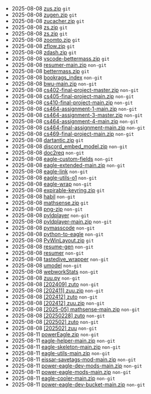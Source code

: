 - 2025-08-08 [zus.zip](./dump/fc402d93-48c1-49f7-92e5-2765a005e02e/) `git`
- 2025-08-08 [zugen.zip](./dump/a8fd2075-1168-40ca-918b-4e94b691f659/) `git`
- 2025-08-08 [zucacher.zip](./dump/52d0df00-dfe5-431f-b9f3-6197d19992f2/) `git`
- 2025-08-08 [zs.zip](./dump/75920cfb-f927-4470-81b4-d60a94af89d6/) `git`
- 2025-08-08 [zs.zip](./dump/b629a549-4145-4f7e-975f-437c68b164ac/) `git`
- 2025-08-08 [zoomto.zip](./dump/ecb937d5-fc1e-4108-b585-b518c8e1b1e0/) `git`
- 2025-08-08 [zflow.zip](./dump/04e32d13-7d1b-4885-8730-866b1a116903/) `git`
- 2025-08-08 [zdash.zip](./dump/fbd59188-56c8-4279-8166-9b237b9337de/) `git`
- 2025-08-08 [vscode-bettermass.zip](./dump/47dab801-9061-497d-a30f-102f8fd06bb2/) `git`
- 2025-08-08 [resumer-main.zip](./dump/b95237ed-6c4c-4451-b655-b6e2127912d4/) `non-git`
- 2025-08-08 [bettermass.zip](./dump/f6d5c3ba-18b6-45aa-9498-42a5a69fcba9/) `git`
- 2025-08-08 [bookrags_index](./dump/d75c7f36-3de7-4d0f-8f7c-ef7cfa3f1a9a/) `non-git`
- 2025-08-08 [bwu-main.zip](./dump/042d927d-4161-46b8-99e7-b353d8378ba7/) `non-git`
- 2025-08-08 [cs402-final-project-master.zip](./dump/7a2f1605-6a78-4d71-9d33-065773923b23/) `non-git`
- 2025-08-08 [cs405-final-project-main.zip](./dump/0435f98e-895e-463e-81ac-6df22dfa4694/) `non-git`
- 2025-08-08 [cs410-final-project-main.zip](./dump/6d612efe-1bb2-4d05-90ce-e90f02ddc01a/) `non-git`
- 2025-08-08 [cs464-assignment-1-main.zip](./dump/cfad5568-21e7-41ad-8cfe-79e9537107b6/) `non-git`
- 2025-08-08 [cs464-assignment-3-master.zip](./dump/1776d995-64bd-49a9-8522-d33d2a80db68/) `non-git`
- 2025-08-08 [cs464-assignment-4-main.zip](./dump/c07f520e-1112-4c80-9e05-8b491d6e0ec3/) `non-git`
- 2025-08-08 [cs464-final-assignment-main.zip](./dump/93775206-96e9-4e13-9c99-8ce193626484/) `non-git`
- 2025-08-08 [cs469-final-project-main.zip](./dump/ac6c0b99-503d-4f6f-9385-1ca642665720/) `non-git`
- 2025-08-08 [dartantic.zip](./dump/b083ab96-4cb1-47c4-b9e2-8cf951a52bd6/) `git`
- 2025-08-08 [discord_embed_model.zip](./dump/030d96d8-800e-4822-8df6-db4ab517514e/) `non-git`
- 2025-08-08 [doc2req](./dump/93ba58fb-9642-444e-a8a4-f6a5fa367ee5/) `non-git`
- 2025-08-08 [eagle-custom-fields](./dump/34ec70d3-407f-44fe-a201-ecf7e25086d3/) `non-git`
- 2025-08-08 [eagle-extended-main.zip](./dump/db658947-c585-4f2e-9b6e-326a2cf851eb/) `non-git`
- 2025-08-08 [eagle-link](./dump/cdc5dc22-d7e5-4eb5-a29c-8c449147fe69/) `non-git`
- 2025-08-08 [eagle-utils-o1](./dump/8231c7f6-422f-4ba8-892c-fa1b5bc64a8d/) `non-git`
- 2025-08-08 [eagle-wrap](./dump/44f5932c-739c-45d9-b9ef-e6adef78bcd8/) `non-git`
- 2025-08-08 [expirable-keyring.zip](./dump/3078d66a-6206-42dd-bf3c-a11665c48abc/) `git`
- 2025-08-08 [habil](./dump/6c381142-9eaa-4c14-98d7-14b0e15cb986/) `non-git`
- 2025-08-08 [mathsense.zip](./dump/d44b5a71-01f8-4f34-b9c1-2acd0994435f/) `git`
- 2025-08-08 [png-zip](./dump/7abacc6f-5ced-40c5-b718-021f869ee43d/) `non-git`
- 2025-08-08 [pyldplayer](./dump/bf263e3a-3926-4d3c-8e0d-832c4ec3d03c/) `non-git`
- 2025-08-08 [pyldplayer-main.zip](./dump/668e6f82-60b3-4390-89f6-0457150e2011/) `non-git`
- 2025-08-08 [pymasscode](./dump/31f7e5ed-a18a-4b2a-85df-ceebc8851748/) `non-git`
- 2025-08-08 [python-to-eagle](./dump/bf7541b1-b4a8-4284-a624-8a7ce0ced07a/) `non-git`
- 2025-08-08 [PyWinLayout.zip](./dump/2348f20c-a102-4b55-82d9-d270ed9eb272/) `git`
- 2025-08-08 [resume-gen](./dump/3c7301ed-5858-495c-86e0-0b3d16ee5242/) `non-git`
- 2025-08-08 [resumer](./dump/cb38032c-9595-4e17-90b6-dbe0c2752ed1/) `non-git`
- 2025-08-08 [tastedive_wrapper](./dump/d733304e-04de-4037-bd53-b3193b4af163/) `non-git`
- 2025-08-08 [umodel](./dump/7db60b53-0446-4127-baf0-d56b0ff93bdc/) `non-git`
- 2025-08-08 [webworkStats](./dump/6756a8e8-9363-41e4-82a2-bdb016392bcc/) `non-git`
- 2025-08-08 [zuu.py](./dump/78ac6277-4351-47f6-b646-dc8049804f79/) `non-git`
- 2025-08-08 [[202409] zuto](./dump/f4fc122b-742b-4706-a9a6-2999f6ec98e8/) `non-git`
- 2025-08-08 [[202411] zuu.zip](./dump/81bad535-8046-4684-ac23-397fca97fba7/) `non-git`
- 2025-08-08 [[202412] zuto](./dump/dbebc582-7bb4-4684-9664-f81c980333ec/) `non-git`
- 2025-08-08 [[202412] zuu.zip](./dump/2e28cf95-78c3-428c-9092-d9b54eb13b96/) `non-git`
- 2025-08-08 [[2025-05] mathsense-main.zip](./dump/89640bfe-1f0a-4f14-af36-4575364ee846/) `non-git`
- 2025-08-08 [[20250228] zuto](./dump/19ba89d5-fcc3-4792-bd0c-1e4ce9201a98/) `non-git`
- 2025-08-08 [[202502] zuto](./dump/d5a8cd90-f74e-4009-8dd7-11d529852d06/) `non-git`
- 2025-08-08 [[202502] zuu](./dump/17d447e6-a8e2-4cec-a6ad-f2e0736936ba/) `non-git`
- 2025-08-11 [powerEagle.zip](./dump/3b00d860-6b0c-4f60-a7be-37ee3ab58eb2/) `non-git`
- 2025-08-11 [eagle-helper-main.zip](./dump/41efc2a1-c303-45ec-a6dc-6f7a89a38da7/) `non-git`
- 2025-08-11 [eagle-skeleton-main.zip](./dump/43d2dbf0-b311-4e01-b49d-75984b0ab672/) `non-git`
- 2025-08-11 [eagle-utils-main.zip](./dump/4ec3bf36-361a-4811-a009-18869dea62c6/) `non-git`
- 2025-08-11 [eissar-savetags-mod-main.zip](./dump/77de84db-b1bb-4c66-9488-1181d16ca9fa/) `non-git`
- 2025-08-11 [power-eagle-dev-mods-main.zip](./dump/a868ace7-7633-457c-bf8a-e6f894c3d29a/) `non-git`
- 2025-08-11 [power-eagle-mods-main.zip](./dump/dff6e489-d495-482c-99f6-f80f65c55104/) `non-git`
- 2025-08-11 [eagle-cooler-main.zip](./dump/78f4dc72-0670-4f1c-9b0e-2aa7495d8a26/) `non-git`
- 2025-08-11 [power-eagle-dev-bucket-main.zip](./dump/bde02dee-b66a-4266-aeef-d30c83f6754f/) `non-git`